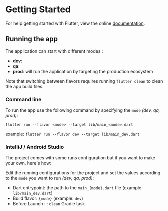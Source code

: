 # Getting Started

For help getting started with Flutter, view the online
[documentation](https://flutter.dev/).

## Running the app

The application can start with different modes :
* __dev__: 
* __qa__: 
* __prod__: will run the application by targeting the production ecosystem 

Note that switching between flavors requires running `flutter clean` to clean the app build files.

### Command line

To run the app use the following command by specifying the `mode` _(dev, qa, prod)_:

```
flutter run --flavor <mode> --target lib/main_<mode>.dart
```

example: `flutter run --flavor dev --target lib/main_dev.dart`

### IntelliJ / Android Studio

The project comes with some runs configuration but if you want to make your own, here's how:

Edit the running configurations for the project and set the values according to the `mode` you want to run _(dev, qa, prod)_:
* Dart entrypoint: the path to the `main_{mode}.dart` file (example: `lib/main_dev.dart`) 
* Build flavor: `{mode}` (example: `dev`)
* Before Launch : `:clean` Gradle task